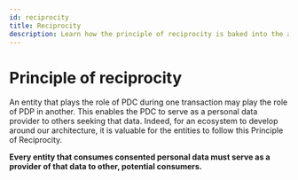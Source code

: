 ```yaml
---
id: reciprocity
title: Reciprocity
description: Learn how the principle of reciprocity is baked into the architecture.
---
```


# Principle of reciprocity

An entity that plays the role of PDC during one transaction may play the role of PDP in another. This enables the PDC to serve as a personal data provider to others seeking that data. Indeed, for an ecosystem to develop around our architecture, it is valuable for the entities to follow this Principle of Reciprocity.

**Every entity that consumes consented personal data must serve as a provider of that data to other, potential consumers.**
